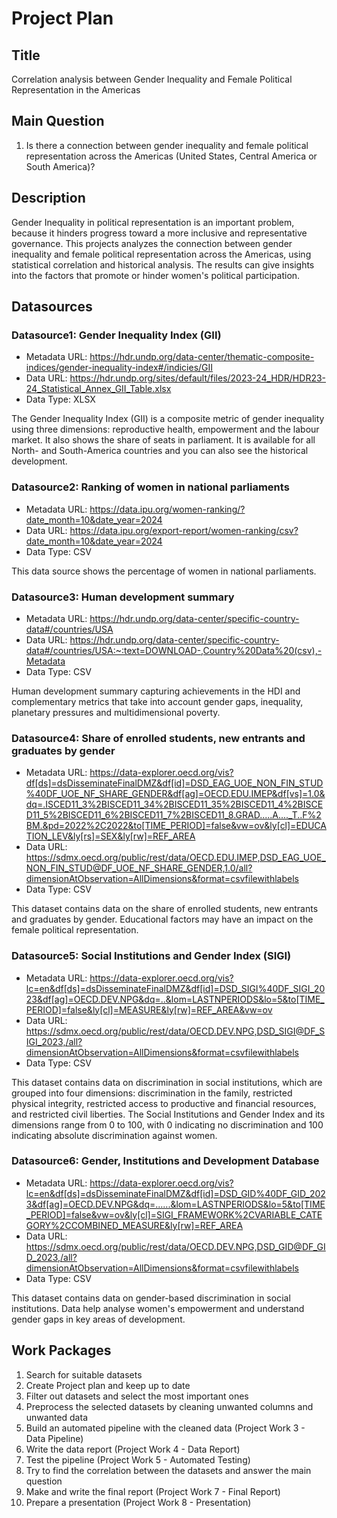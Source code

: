 # Project Plan

## Title
<!-- Give your project a short title. -->
Correlation analysis between Gender Inequality and Female Political Representation in the Americas

## Main Question

<!-- Think about one main question you want to answer based on the data. -->
1. Is there a connection between gender inequality and female political representation across the Americas (United States, Central America or South America)?

## Description

<!-- Describe your data science project in max. 200 words. Consider writing about why and how you attempt it. -->
Gender Inequality in political representation is an important problem, because it hinders progress toward a more inclusive and representative governance.
This projects analyzes the connection between gender inequality and female political representation across the Americas, using statistical correlation and historical analysis. 
The results can give insights into the factors that promote or hinder women's political participation.

## Datasources

<!-- Describe each datasources you plan to use in a section. Use the prefic "DatasourceX" where X is the id of the datasource. -->

### Datasource1: Gender Inequality Index (GII)
* Metadata URL: https://hdr.undp.org/data-center/thematic-composite-indices/gender-inequality-index#/indicies/GII
* Data URL: https://hdr.undp.org/sites/default/files/2023-24_HDR/HDR23-24_Statistical_Annex_GII_Table.xlsx
* Data Type: XLSX

The Gender Inequality Index (GII) is a composite metric of gender inequality using three dimensions: reproductive health, empowerment and the labour market. It also shows the share of seats in parliament. It is available for all North- and South-America countries and you can also see the historical development.

### Datasource2: Ranking of women in national parliaments
* Metadata URL: https://data.ipu.org/women-ranking/?date_month=10&date_year=2024
* Data URL: https://data.ipu.org/export-report/women-ranking/csv?date_month=10&date_year=2024
* Data Type: CSV

This data source shows the percentage of women in national parliaments.

### Datasource3: Human development summary
* Metadata URL: https://hdr.undp.org/data-center/specific-country-data#/countries/USA
* Data URL: https://hdr.undp.org/data-center/specific-country-data#/countries/USA:~:text=DOWNLOAD-,Country%20Data%20(csv),-Metadata
* Data Type: CSV

Human development summary capturing achievements in the HDI and complementary metrics that take into account gender gaps, inequality, planetary pressures and multidimensional poverty.

### Datasource4: Share of enrolled students, new entrants and graduates by gender
* Metadata URL: https://data-explorer.oecd.org/vis?df[ds]=dsDisseminateFinalDMZ&df[id]=DSD_EAG_UOE_NON_FIN_STUD%40DF_UOE_NF_SHARE_GENDER&df[ag]=OECD.EDU.IMEP&df[vs]=1.0&dq=.ISCED11_3%2BISCED11_34%2BISCED11_35%2BISCED11_4%2BISCED11_5%2BISCED11_6%2BISCED11_7%2BISCED11_8.GRAD.....A...._T..F%2BM.&pd=2022%2C2022&to[TIME_PERIOD]=false&vw=ov&ly[cl]=EDUCATION_LEV&ly[rs]=SEX&ly[rw]=REF_AREA
* Data URL: https://sdmx.oecd.org/public/rest/data/OECD.EDU.IMEP,DSD_EAG_UOE_NON_FIN_STUD@DF_UOE_NF_SHARE_GENDER,1.0/all?dimensionAtObservation=AllDimensions&format=csvfilewithlabels
* Data Type: CSV

This dataset contains data on the share of enrolled students, new entrants and graduates by gender. Educational factors may have an impact on the female political representation.

### Datasource5: Social Institutions and Gender Index (SIGI)
* Metadata URL: https://data-explorer.oecd.org/vis?lc=en&df[ds]=dsDisseminateFinalDMZ&df[id]=DSD_SIGI%40DF_SIGI_2023&df[ag]=OECD.DEV.NPG&dq=..&lom=LASTNPERIODS&lo=5&to[TIME_PERIOD]=false&ly[cl]=MEASURE&ly[rw]=REF_AREA&vw=ov
* Data URL: https://sdmx.oecd.org/public/rest/data/OECD.DEV.NPG,DSD_SIGI@DF_SIGI_2023,/all?dimensionAtObservation=AllDimensions&format=csvfilewithlabels
* Data Type: CSV

This dataset contains data on discrimination in social institutions, which are grouped into four dimensions: discrimination in the family, restricted physical integrity, restricted access to productive and financial resources, and restricted civil liberties. The Social Institutions and Gender Index and its dimensions range from 0 to 100, with 0 indicating no discrimination and 100 indicating absolute discrimination against women.

### Datasource6: Gender, Institutions and Development Database
* Metadata URL: https://data-explorer.oecd.org/vis?lc=en&df[ds]=dsDisseminateFinalDMZ&df[id]=DSD_GID%40DF_GID_2023&df[ag]=OECD.DEV.NPG&dq=......&lom=LASTNPERIODS&lo=5&to[TIME_PERIOD]=false&vw=ov&ly[cl]=SIGI_FRAMEWORK%2CVARIABLE_CATEGORY%2CCOMBINED_MEASURE&ly[rw]=REF_AREA
* Data URL: https://sdmx.oecd.org/public/rest/data/OECD.DEV.NPG,DSD_GID@DF_GID_2023,/all?dimensionAtObservation=AllDimensions&format=csvfilewithlabels
* Data Type: CSV

This dataset contains data on gender-based discrimination in social institutions. Data help analyse women's empowerment and understand gender gaps in key areas of development.

## Work Packages

<!-- List of work packages ordered sequentially, each pointing to an issue with more details. -->

1. Search for suitable datasets 
2. Create Project plan and keep up to date
3. Filter out datasets and select the most important ones 
4. Preprocess the selected datasets by cleaning unwanted columns and unwanted data
5. Build an automated pipeline with the cleaned data (Project Work 3 - Data Pipeline)
6. Write the data report (Project Work 4 - Data Report)
7. Test the pipeline (Project Work 5 - Automated Testing)
8. Try to find the correlation between the datasets and answer the main question
9. Make and write the final report (Project Work 7 - Final Report)
10. Prepare a presentation (Project Work 8 - Presentation)